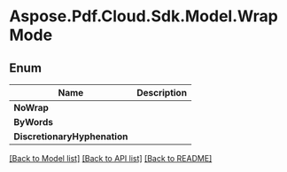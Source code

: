﻿# Aspose.Pdf.Cloud.Sdk.Model.WrapMode


## Enum

 Name | Description
------------ | ------------
**NoWrap** | 
**ByWords** | 
**DiscretionaryHyphenation** | 


[[Back to Model list]](../README.md#documentation-for-models) [[Back to API list]](../README.md#documentation-for-api-endpoints) [[Back to README]](../README.md)

